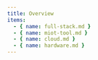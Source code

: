 ```yaml
---
title: Overview
items:
  - { name: full-stack.md }
  - { name: miot-tool.md }
  - { name: cloud.md }
  - { name: hardware.md }
---
```


